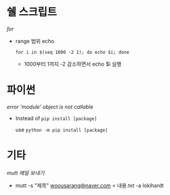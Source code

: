 # 쉘 스크립트

*for*

- range 범위 echo

  ```shell
  for i in $(seq 1000 -2 1); do echo $i; done
  ```

  - 1000부터 1까지 -2 감소하면서 echo $i 실행





# 파이썬

*error 'module' object is not callable*

- Instead of `pip install [package]`

  use `python -m pip install [package]`





# 기타

*mutt 메일 보내기*

- mutt -s "제목" woousarang@naver.com < 내용.txt -a lokihardt


